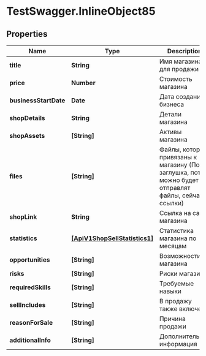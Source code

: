 # TestSwagger.InlineObject85

## Properties

Name | Type | Description | Notes
------------ | ------------- | ------------- | -------------
**title** | **String** | Имя магазина для продажи | [optional] 
**price** | **Number** | Стоимость магазина | [optional] 
**businessStartDate** | **Date** | Дата создания бизнеса | [optional] 
**shopDetails** | **String** | Детали магазина | [optional] 
**shopAssets** | **[String]** | Активы магазина | [optional] 
**files** | **[String]** | Файлы, которые привязаны к магазину (Пока заглушка, потом можно будет отправлят файлы, сейчас - ссылки) | [optional] 
**shopLink** | **String** | Ссылка на сайт магазина | [optional] 
**statistics** | [**[ApiV1ShopSellStatistics1]**](ApiV1ShopSellStatistics1.md) | Статистика магазина по месяцам | [optional] 
**opportunities** | **[String]** | Возможности магазина | [optional] 
**risks** | **[String]** | Риски магазина | [optional] 
**requiredSkills** | **[String]** | Требуемые навыки | [optional] 
**sellIncludes** | **[String]** | В продажу также включено | [optional] 
**reasonForSale** | **[String]** | Причина продажи | [optional] 
**additionalInfo** | **[String]** | Дополнительная информация | [optional] 



